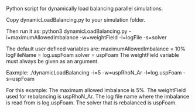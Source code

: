 Python script for dynamically load balancing parallel simulations.

Copy dynamicLoadBalancing.py to your simulation folder.

Then run it as: python3 dynamicLoadBalancing.py -i=maximumAllowedImbalance -w=weightField -l=logFile -s=solver

The default user defined variables are:
maximumAllowedImbalance = 10%
logFileName = log.uspFoam
solver = uspFoam
The weightField variable must always be given as an argument.

Eaxmple:
./dynamicLoadBalancing -i=5 -w=uspRhoN_Ar -l=log.uspFoam -s=uspFoam

For this example:
The maximum allowed imbalance is 5%.
The weightField used for rebalancing is uspRhoN_Ar.
The log file name where the imbalance is read from is log.uspFoam.
The solver that is rebalanced is uspFoam.


